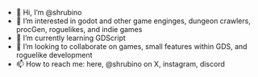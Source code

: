 - 👋 Hi, I’m @shrubino
- 👀 I’m interested in godot and other game enginges, dungeon crawlers, procGen, roguelikes, and indie games
- 🌱 I’m currently learning GDScript
- 💞️ I’m looking to collaborate on games, small features within GDS, and roguelike development
- 📫 How to reach me: here, @shrubino on X, instagram, discord
